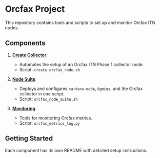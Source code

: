 # Orcfax Project

This repository contains tools and scripts to set up and monitor Orcfax ITN nodes.

## Components

1. **[Create Collector](create-collector/README.md)**:
   - Automates the setup of an Orcfax ITN Phase 1 collector node.
   - Script: `create_orcfax_node.sh`

2. **[Node Suite](node-suite/README.md)**:
   - Deploys and configures `cardano-node`, `Ogmios`, and the Orcfax collector in one script.
   - Script: `orcfax_node_suite.sh`

3. **[Monitoring](monitoring/README.md)**:
   - Tools for monitoring Orcfax metrics.
   - Script: `orcfax_metrics_log.py`

## Getting Started

Each component has its own README with detailed setup instructions.

